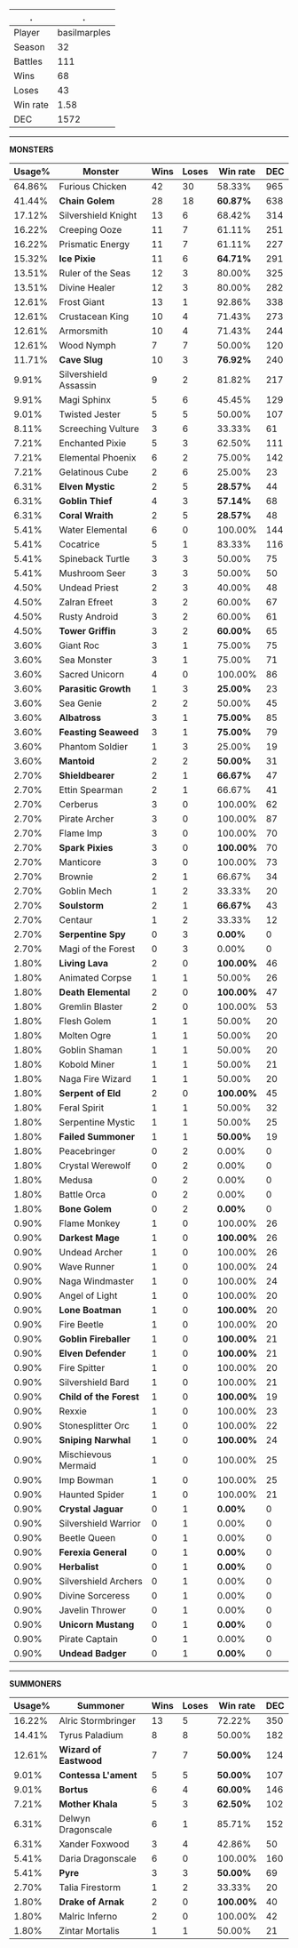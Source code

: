 .|.
|-|-
Player|basilmarples
Season|32
Battles|111
Wins|68
Loses|43
Win rate|1.58
DEC|1572

---
**MONSTERS**

Usage%|Monster|Wins|Loses|Win rate|DEC|
-|-|-|-|-|-|
64.86%|Furious Chicken|42|30|58.33%|965|
41.44%|**Chain Golem**|28|18|**60.87%**|638|
17.12%|Silvershield Knight|13|6|68.42%|314|
16.22%|Creeping Ooze|11|7|61.11%|251|
16.22%|Prismatic Energy|11|7|61.11%|227|
15.32%|**Ice Pixie**|11|6|**64.71%**|291|
13.51%|Ruler of the Seas|12|3|80.00%|325|
13.51%|Divine Healer|12|3|80.00%|282|
12.61%|Frost Giant|13|1|92.86%|338|
12.61%|Crustacean King|10|4|71.43%|273|
12.61%|Armorsmith|10|4|71.43%|244|
12.61%|Wood Nymph|7|7|50.00%|120|
11.71%|**Cave Slug**|10|3|**76.92%**|240|
9.91%|Silvershield Assassin|9|2|81.82%|217|
9.91%|Magi Sphinx|5|6|45.45%|129|
9.01%|Twisted Jester|5|5|50.00%|107|
8.11%|Screeching Vulture|3|6|33.33%|61|
7.21%|Enchanted Pixie|5|3|62.50%|111|
7.21%|Elemental Phoenix|6|2|75.00%|142|
7.21%|Gelatinous Cube|2|6|25.00%|23|
6.31%|**Elven Mystic**|2|5|**28.57%**|44|
6.31%|**Goblin Thief**|4|3|**57.14%**|68|
6.31%|**Coral Wraith**|2|5|**28.57%**|48|
5.41%|Water Elemental|6|0|100.00%|144|
5.41%|Cocatrice|5|1|83.33%|116|
5.41%|Spineback Turtle|3|3|50.00%|75|
5.41%|Mushroom Seer|3|3|50.00%|50|
4.50%|Undead Priest|2|3|40.00%|48|
4.50%|Zalran Efreet|3|2|60.00%|67|
4.50%|Rusty Android|3|2|60.00%|61|
4.50%|**Tower Griffin**|3|2|**60.00%**|65|
3.60%|Giant Roc|3|1|75.00%|75|
3.60%|Sea Monster|3|1|75.00%|71|
3.60%|Sacred Unicorn|4|0|100.00%|86|
3.60%|**Parasitic Growth**|1|3|**25.00%**|23|
3.60%|Sea Genie|2|2|50.00%|45|
3.60%|**Albatross**|3|1|**75.00%**|85|
3.60%|**Feasting Seaweed**|3|1|**75.00%**|79|
3.60%|Phantom Soldier|1|3|25.00%|19|
3.60%|**Mantoid**|2|2|**50.00%**|31|
2.70%|**Shieldbearer**|2|1|**66.67%**|47|
2.70%|Ettin Spearman|2|1|66.67%|41|
2.70%|Cerberus|3|0|100.00%|62|
2.70%|Pirate Archer|3|0|100.00%|87|
2.70%|Flame Imp|3|0|100.00%|70|
2.70%|**Spark Pixies**|3|0|**100.00%**|70|
2.70%|Manticore|3|0|100.00%|73|
2.70%|Brownie|2|1|66.67%|34|
2.70%|Goblin Mech|1|2|33.33%|20|
2.70%|**Soulstorm**|2|1|**66.67%**|43|
2.70%|Centaur|1|2|33.33%|12|
2.70%|**Serpentine Spy**|0|3|**0.00%**|0|
2.70%|Magi of the Forest|0|3|0.00%|0|
1.80%|**Living Lava**|2|0|**100.00%**|46|
1.80%|Animated Corpse|1|1|50.00%|26|
1.80%|**Death Elemental**|2|0|**100.00%**|47|
1.80%|Gremlin Blaster|2|0|100.00%|53|
1.80%|Flesh Golem|1|1|50.00%|20|
1.80%|Molten Ogre|1|1|50.00%|20|
1.80%|Goblin Shaman|1|1|50.00%|20|
1.80%|Kobold Miner|1|1|50.00%|21|
1.80%|Naga Fire Wizard|1|1|50.00%|20|
1.80%|**Serpent of Eld**|2|0|**100.00%**|45|
1.80%|Feral Spirit|1|1|50.00%|32|
1.80%|Serpentine Mystic|1|1|50.00%|25|
1.80%|**Failed Summoner**|1|1|**50.00%**|19|
1.80%|Peacebringer|0|2|0.00%|0|
1.80%|Crystal Werewolf|0|2|0.00%|0|
1.80%|Medusa|0|2|0.00%|0|
1.80%|Battle Orca|0|2|0.00%|0|
1.80%|**Bone Golem**|0|2|**0.00%**|0|
0.90%|Flame Monkey|1|0|100.00%|26|
0.90%|**Darkest Mage**|1|0|**100.00%**|26|
0.90%|Undead Archer|1|0|100.00%|26|
0.90%|Wave Runner|1|0|100.00%|24|
0.90%|Naga Windmaster|1|0|100.00%|24|
0.90%|Angel of Light|1|0|100.00%|20|
0.90%|**Lone Boatman**|1|0|**100.00%**|20|
0.90%|Fire Beetle|1|0|100.00%|20|
0.90%|**Goblin Fireballer**|1|0|**100.00%**|21|
0.90%|**Elven Defender**|1|0|**100.00%**|21|
0.90%|Fire Spitter|1|0|100.00%|20|
0.90%|Silvershield Bard|1|0|100.00%|21|
0.90%|**Child of the Forest**|1|0|**100.00%**|19|
0.90%|Rexxie|1|0|100.00%|23|
0.90%|Stonesplitter Orc|1|0|100.00%|22|
0.90%|**Sniping Narwhal**|1|0|**100.00%**|24|
0.90%|Mischievous Mermaid|1|0|100.00%|25|
0.90%|Imp Bowman|1|0|100.00%|25|
0.90%|Haunted Spider|1|0|100.00%|21|
0.90%|**Crystal Jaguar**|0|1|**0.00%**|0|
0.90%|Silvershield Warrior|0|1|0.00%|0|
0.90%|Beetle Queen|0|1|0.00%|0|
0.90%|**Ferexia General**|0|1|**0.00%**|0|
0.90%|**Herbalist**|0|1|**0.00%**|0|
0.90%|Silvershield Archers|0|1|0.00%|0|
0.90%|Divine Sorceress|0|1|0.00%|0|
0.90%|Javelin Thrower|0|1|0.00%|0|
0.90%|**Unicorn Mustang**|0|1|**0.00%**|0|
0.90%|Pirate Captain|0|1|0.00%|0|
0.90%|**Undead Badger**|0|1|**0.00%**|0|

---
**SUMMONERS**

Usage%|Summoner|Wins|Loses|Win rate|DEC|
-|-|-|-|-|-|
16.22%|Alric Stormbringer|13|5|72.22%|350|
14.41%|Tyrus Paladium|8|8|50.00%|182|
12.61%|**Wizard of Eastwood**|7|7|**50.00%**|124|
9.01%|**Contessa L'ament**|5|5|**50.00%**|107|
9.01%|**Bortus**|6|4|**60.00%**|146|
7.21%|**Mother Khala**|5|3|**62.50%**|102|
6.31%|Delwyn Dragonscale|6|1|85.71%|152|
6.31%|Xander Foxwood|3|4|42.86%|50|
5.41%|Daria Dragonscale|6|0|100.00%|160|
5.41%|**Pyre**|3|3|**50.00%**|69|
2.70%|Talia Firestorm|1|2|33.33%|20|
1.80%|**Drake of Arnak**|2|0|**100.00%**|40|
1.80%|Malric Inferno|2|0|100.00%|42|
1.80%|Zintar Mortalis|1|1|50.00%|21|

